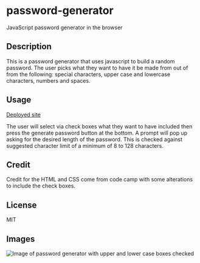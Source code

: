 # password-generator
JavaScript password generator in the browser

## Description

This is a password generator that uses javascript to build a random password.
The user picks what they want to have it be made from out of from the following:
special characters, upper case and lowercase characters, numbers and spaces.

## Usage

[Deployed site](https://cwen13.github.io/password-generator/)

The user will select via check boxes what they want to have included then press
the generate password button at the bottom. A prompt will pop up asking for the
desired length of the password. This is checked against suggested character 
limit of a minimum of 8 to 128 characters.

## Credit

Credit for the HTML and CSS come from code camp with some alterations to 
include the check boxes.

## License

MIT

## Images


![Image of password generator with upper and lower case boxes checked](assets/password-ge.png)

